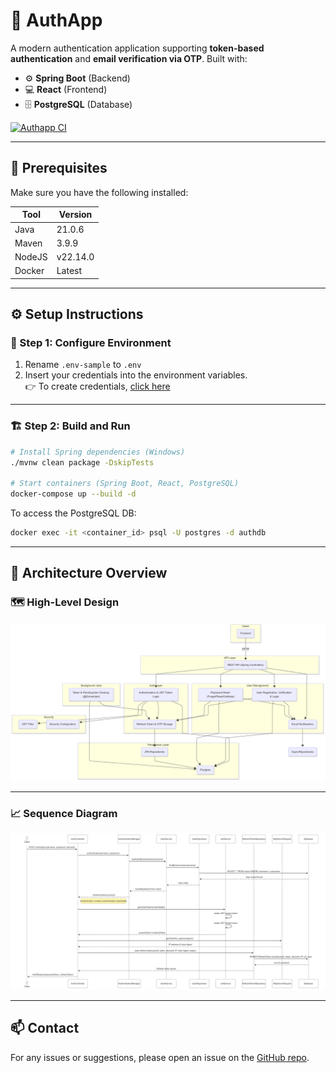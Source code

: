 
# 🔐 AuthApp

A modern authentication application supporting **token-based authentication** and **email verification via OTP**. Built with:

- ⚙️ **Spring Boot** (Backend)
- 💻 **React** (Frontend)
- 🗄️ **PostgreSQL** (Database)

[![Authapp CI](https://github.com/chintakjoshi/authapp/actions/workflows/tests.yml/badge.svg?branch=main)](https://github.com/chintakjoshi/authapp/actions/workflows/tests.yml)

---

## 🚀 Prerequisites

Make sure you have the following installed:

| Tool        | Version     |
|-------------|-------------|
| Java        | 21.0.6      |
| Maven       | 3.9.9       |
| NodeJS      | v22.14.0    |
| Docker      | Latest      |

---

## ⚙️ Setup Instructions

### 🔧 Step 1: Configure Environment

1. Rename `.env-sample` to `.env`
2. Insert your credentials into the environment variables.  
   👉 To create credentials, [click here](https://myaccount.google.com/apppasswords)

---

### 🏗️ Step 2: Build and Run

```bash
# Install Spring dependencies (Windows)
./mvnw clean package -DskipTests

# Start containers (Spring Boot, React, PostgreSQL)
docker-compose up --build -d
```

To access the PostgreSQL DB:

```bash
docker exec -it <container_id> psql -U postgres -d authdb
```

---

## 🧠 Architecture Overview

### 🗺️ High-Level Design

![High Level Design](./images/hld.png)

---

### 📈 Sequence Diagram

![Sequence Diagram](./images/sequence.png)

---

## 📫 Contact

For any issues or suggestions, please open an issue on the [GitHub repo](https://github.com/chintakjoshi/authapp).